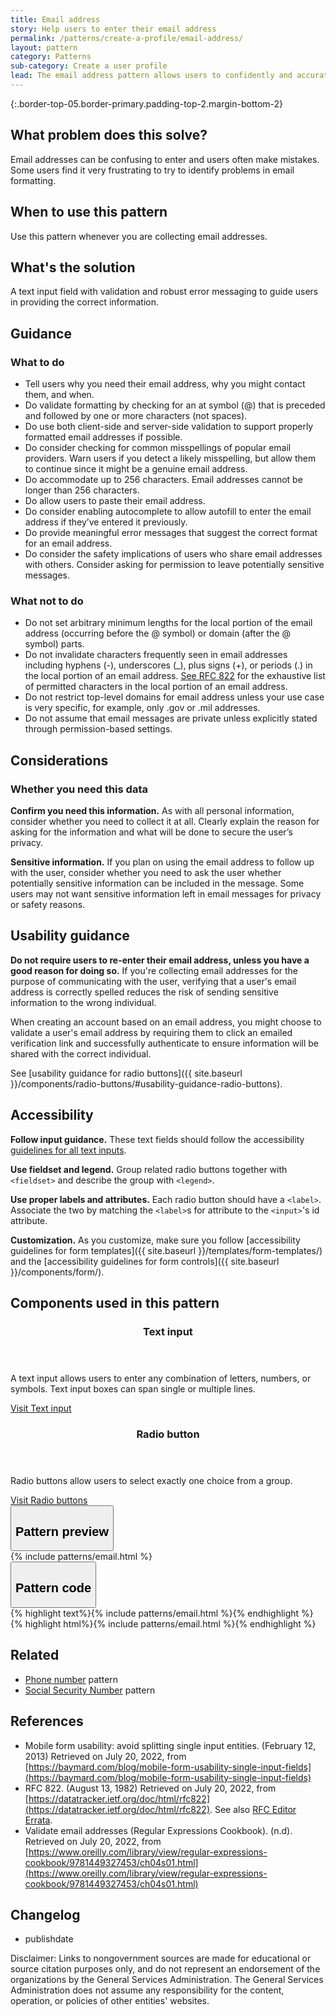 ```yaml
---
title: Email address
story: Help users to enter their email address
permalink: /patterns/create-a-profile/email-address/
layout: pattern
category: Patterns
sub-category: Create a user profile
lead: The email address pattern allows users to confidently and accurately enter their email address and ensures that it is properly formatted.
---
```

<div></div>

{:.border-top-05.border-primary.padding-top-2.margin-bottom-2}

## What problem does this solve?
Email addresses can be confusing to enter and users often make mistakes. Some users find it very frustrating to try to identify problems in email formatting. 

## When to use this pattern 
Use this pattern whenever you are collecting email addresses.

## What's the solution
A text input field with validation and robust error messaging to guide users in providing the correct information.

## Guidance

<div class="grid-row grid-gap-3">
  <div class="tablet:grid-col-5">
    <div class="do-dont">
      <div class="do-dont__do">
      <h3 class="do-dont__heading">What to do</h3>
        <div class="do-dont__content">
          <ul>
            <li>Tell users why you need their email address, why you might contact them, and when.</li>
            <li>Do validate formatting by checking for an at symbol (@) that is preceded and followed by one or more characters (not spaces).</li>
            <li>Do use both client-side and server-side validation to support properly formatted email addresses if possible.</li>
            <li>Do consider checking for common misspellings of popular email providers. Warn users if you detect a likely misspelling, but allow them to continue since it might be a genuine email address. </li>
            <li>Do accommodate up to 256 characters. Email addresses cannot be longer than 256 characters.</li>
            <li>Do allow users to paste their email address.</li>
            <li>Do consider enabling autocomplete to allow autofill to enter the email address if they’ve entered it previously.</li>
            <li>Do provide meaningful error messages that suggest the correct format for an email address.</li>
            <li>Do consider the safety implications of users who share email addresses with others. Consider asking for permission to leave potentially sensitive messages.</li>
          </ul> 
        </div>
      </div>
    </div>
  </div>
  <div class="tablet:grid-col-5">
    <div class="do-dont__dont">
    <h3 class="do-dont__heading">What not to do</h3>
      <div class="do-dont__content">
          <ul>
            <li>Do not set arbitrary minimum lengths for the local portion of the email address (occurring before the @ symbol) or domain (after the @ symbol) parts.</li>
            <li>Do not invalidate characters frequently seen in email addresses including hyphens (-), underscores (_), plus signs (+), or periods (.) in the local portion of an email address. <a href="https://datatracker.ietf.org/doc/html/rfc822">See RFC 822</a> for the exhaustive list of permitted characters in the local portion of an email address.</li>
            <li>Do not restrict top-level domains for email address unless your use case is very specific, for example, only .gov or .mil addresses.</li> 
            <li>Do not assume that email messages are private unless explicitly stated through permission-based settings.</li>
          </ul>
      </div>
    </div>
  </div>
</div>

## Considerations
### Whether you need this data
<strong>Confirm you need this information.</strong> As with all personal information, consider whether you need to collect it at all. Clearly explain the reason for asking for the information and what will be done to secure the user’s privacy. 

<strong>Sensitive information.</strong> If you plan on using the email address to follow up with the user, consider whether you need to ask the user whether potentially sensitive information can be included in the message. Some users may not want sensitive information left in email messages for privacy or safety reasons.

## Usability guidance

<strong>Do not require users to re-enter their email address, unless you have a good reason for doing so.</strong> If you're collecting email addresses for the purpose of communicating with the user, verifying that a user's email address is correctly spelled reduces the risk of sending sensitive information to the wrong individual. 

When creating an account based on an email address, you might choose to validate a user's email address by requiring them to click an emailed verification link and successfully authenticate to ensure information will be shared with the correct individual.

See [usability guidance for radio buttons]({{ site.baseurl }}/components/radio-buttons/#usability-guidance-radio-buttons). 


## Accessibility 
<strong>Follow input guidance.</strong> These text fields should follow the accessibility  <a href="{{ site.baseurl }}/components/text-input/">guidelines for all text inputs</a>. 

<strong>Use fieldset and legend.</strong> Group related radio buttons together with `<fieldset>` and describe the group with `<legend>`.

<strong>Use proper labels and attributes.</strong> Each radio button should have a `<label>`. Associate the two by matching the `<label>`s for attribute to the `<input>`'s id attribute.


<strong>Customization.</strong> As you customize, make sure you follow [accessibility guidelines for form templates]({{ site.baseurl }}/templates/form-templates/) and the [accessibility guidelines for form controls]({{ site.baseurl }}/components/form/).


## Components used in this pattern

<div class="usa-card-group flex-row margin-top-2">
  <div
  class="usa-card site-component-card grid-col-4 tablet:grid-col-4 margin-bottom-2"
  aria-atomic="true"
  role="region"
  aria-label="Visit text input component"
  data-meta="Visit text input component">
    <div class="usa-card__container">
      <header class="usa-card__header">
        <h3 class="usa-card__heading font-lang-lg">Text input</h3>
      </header>
      <div class="usa-card__body font-lang-sm">
        <p>A text input allows users to enter any combination of letters, numbers, or symbols. Text input boxes can span single or multiple lines.</p>
        <a href="{{ site.baseurl }}/components/text-input/">Visit Text input</a>
      </div>
    </div>
  </div>
  <div
  class="usa-card site-component-card grid-col-4 tablet:grid-col-4 margin-bottom-2"
  role="region"
  aria-atomic="true"
  aria-label="Visit radio button component"
  data-meta="Visit Toggle">
    <div class="usa-card__container">
      <header class="usa-card__header">
        <h3 class="usa-card__heading font-lang-lg">Radio button</h3>
      </header>
      <div class="usa-card__body font-lang-sm">
        <p>Radio buttons allow users to select exactly one choice from a group.</p>
        <a href="{{ site.baseurl }}/components/radio-buttons/">Visit Radio buttons</a>
      </div>
    </div>
  </div>
</div>

<div class="usa-accordion usa-accordion--bordered site-accordion-code site-component-preview">
  <button class="usa-accordion__button" aria-controls="accordion-preview" aria-expanded="true"><h2 id="pattern-preview">Pattern preview</h2></button>
  <div id="accordion-preview" class="usa-accordion__content">
    {% include patterns/email.html %}
  </div>
</div>
<div class="usa-accordion usa-accordion--bordered site-accordion-code site-component-preview">
  <button class="usa-accordion__button" aria-controls="accordion-code" aria-expanded="false"><h2 id="pattern-code">Pattern code</h2></button>
  <div id="accordion-code" class="usa-accordion__content highlight-code">
    <div class="usa-sr-only">
      {% highlight text%}{% include patterns/email.html %}{% endhighlight %}
    </div>
      {% highlight html%}{% include patterns/email.html %}{% endhighlight %}
  </div>
</div>

## Related

- <a href="{{ site.baseurl }}/patterns/create-a-profile/phone-number/">Phone number</a> pattern
- <a href="{{ site.baseurl }}/patterns/create-a-profile/social-security-number/">Social Security Number</a> pattern

## References
- Mobile form usability: avoid splitting single input entities. (February 12, 2013) Retrieved on July 20, 2022, from [https://baymard.com/blog/mobile-form-usability-single-input-fields](https://baymard.com/blog/mobile-form-usability-single-input-fields)
- RFC 822. (August 13, 1982) Retrieved on July 20, 2022, from [https://datatracker.ietf.org/doc/html/rfc822](https://datatracker.ietf.org/doc/html/rfc822). See also [RFC Editor Errata](https://www.rfc-editor.org/errata_search.php?rfc=822).
- Validate email addresses (Regular Expressions Cookbook). (n.d). Retrieved on July 20, 2022, from [https://www.oreilly.com/library/view/regular-expressions-cookbook/9781449327453/ch04s01.html](https://www.oreilly.com/library/view/regular-expressions-cookbook/9781449327453/ch04s01.html)

## Changelog
- publishdate

Disclaimer: Links to nongovernment sources are made for educational or source citation purposes only, and do not represent an endorsement of the organizations by the General Services Administration. The General Services Administration does not assume any responsibility for the content, operation, or policies of other entities' websites.
